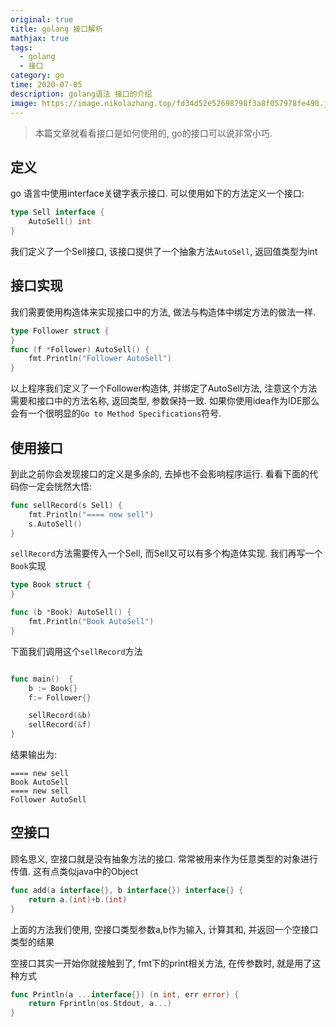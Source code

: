 ```yaml
---
original: true
title: golang 接口解析
mathjax: true
tags:
  - golang
  - 接口
category: go
time: 2020-07-05
description: golang语法 接口的介绍
image: https://image.nikolazhang.top/fd34d52e52698798f3a8f057978fe490.jpeg
---
```


> 本篇文章就看看接口是如何使用的, go的接口可以说非常小巧.

## 定义

go 语言中使用interface关键字表示接口. 可以使用如下的方法定义一个接口:

```go
type Sell interface {
    AutoSell() int
}
```

我们定义了一个Sell接口, 该接口提供了一个抽象方法`AutoSell`, 返回值类型为int

## 接口实现

我们需要使用构造体来实现接口中的方法, 做法与构造体中绑定方法的做法一样.

```go
type Follower struct {
}
func (f *Follower) AutoSell() {
    fmt.Println("Follower AutoSell")
}
```

以上程序我们定义了一个Follower构造体, 并绑定了AutoSell方法, 注意这个方法需要和接口中的方法名称, 返回类型, 参数保持一致.
如果你使用idea作为IDE那么会有一个很明显的`Go to Method Specifications`符号.

## 使用接口

到此之前你会发现接口的定义是多余的, 去掉也不会影响程序运行. 看看下面的代码你一定会恍然大悟:

```go
func sellRecord(s Sell) {
    fmt.Println("==== new sell")
    s.AutoSell()
}
```

`sellRecord`方法需要传入一个Sell, 而Sell又可以有多个构造体实现. 我们再写一个`Book`实现

```go
type Book struct {
}

func (b *Book) AutoSell() {
    fmt.Println("Book AutoSell")
}
```

下面我们调用这个`sellRecord`方法

```go

func main()  {
    b := Book{}
    f:= Follower{}

    sellRecord(&b)
    sellRecord(&f)
}

```

结果输出为:

```plain
==== new sell
Book AutoSell
==== new sell
Follower AutoSell
```

## 空接口

顾名思义, 空接口就是没有抽象方法的接口. 常常被用来作为任意类型的对象进行传值.
这有点类似java中的Object

```go
func add(a interface{}, b interface{}) interface{} {
    return a.(int)+b.(int)
}
```

上面的方法我们使用, 空接口类型参数a,b作为输入, 计算其和, 并返回一个空接口类型的结果

空接口其实一开始你就接触到了, fmt下的print相关方法, 在传参数时, 就是用了这种方式

```go
func Println(a ...interface{}) (n int, err error) {
	return Fprintln(os.Stdout, a...)
}
```
